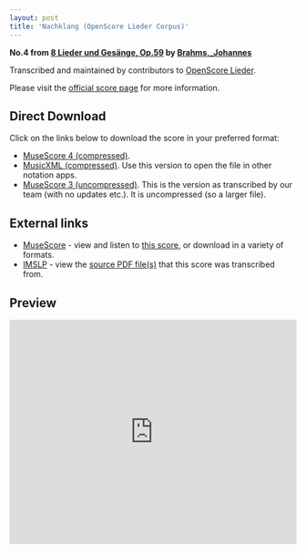 ```yaml
---
layout: post
title: 'Nachklang (OpenScore Lieder Corpus)'
---
```


__No.4 from [8 Lieder und Gesänge, Op.59](https://fourscoreandmore.org/openscore/lieder/Brahms%2C_Johannes/8_Lieder_und_Ges%C3%A4nge%2C_Op.59/) by [Brahms,_Johannes](https://fourscoreandmore.org/openscore/lieder/Brahms%2C_Johannes)__

Transcribed and maintained by contributors to [OpenScore Lieder].

Please visit the [official score page] for more information.

[official score page]: https://musescore.com/openscore-lieder-corpus/scores/5058194
[OpenScore Lieder]: https://musescore.com/openscore-lieder-corpus

## Direct Download

Click on the links below to download the score in your preferred format:
- [MuseScore 4 (compressed)](https://fourscoreandmore.org/openscore/lieder/Brahms%2C_Johannes/8_Lieder_und_Ges%C3%A4nge%2C_Op.59/4_Nachklang.mscz).
- [MusicXML (compressed)](https://fourscoreandmore.org/openscore/lieder/Brahms%2C_Johannes/8_Lieder_und_Ges%C3%A4nge%2C_Op.59/4_Nachklang.mxl). Use this version to open the file in other notation apps.
- [MuseScore 3 (uncompressed)](https://raw.githubusercontent.com/OpenScore/Lieder/refs/heads/main/scores/Brahms%2C_Johannes/8_Lieder_und_Ges%C3%A4nge%2C_Op.59/4_Nachklang/lc5058194.mscx). This is the version as transcribed by our team (with no updates etc.). It is uncompressed (so a larger file).

## External links

- [MuseScore] - view and listen to [this score][MuseScore], or download in a variety of formats.
- [IMSLP] - view the [source PDF file(s)][IMSLP] that this score was transcribed from.

[MuseScore]: https://musescore.com/score/5058194
[IMSLP]: https://imslp.org/wiki/Special:ReverseLookup/81993

## Preview

<iframe width="100%" height="394" src="https://musescore.com/openscore-lieder-corpus/scores/5058194/embed" frameborder="0" allowfullscreen allow="autoplay; fullscreen"></iframe>

